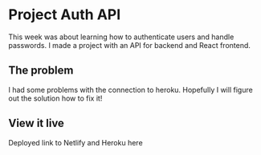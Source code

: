 # Project Auth API

This week was about learning how to authenticate users and handle passwords. I made a project with an API for backend and React frontend.

## The problem

I had some problems with the connection to heroku. Hopefully I will figure out the solution how to fix it!

## View it live

Deployed link to Netlify and Heroku here
